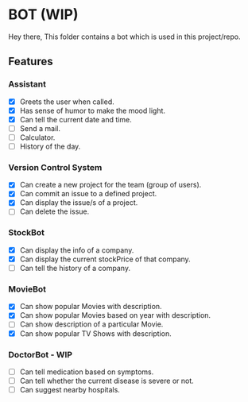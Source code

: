 # BOT (WIP)

  Hey there,
  This folder contains a bot which is used in this project/repo.
  
## Features

### Assistant
  - [X] Greets the user when called.
  - [X] Has sense of humor to make the mood light.
  - [X] Can tell the current date and time.
  - [ ] Send a mail.
  - [ ] Calculator.
  - [ ] History of the day.

### Version Control System
  - [X] Can create a new project for the team (group of users).
  - [X] Can commit an issue to a defined project.
  - [X] Can display the issue/s of a project.
  - [ ] Can delete the issue.
  
### StockBot
  - [X] Can display the info of a company.
  - [X] Can display the current stockPrice of that company.
  - [ ] Can tell the history of a company.  

### MovieBot
  - [X] Can show popular Movies with description.
  - [X] Can show popular Movies based on year with description.
  - [ ] Can show description of a particular Movie.
  - [X] Can show popular TV Shows with description.
  
### DoctorBot - WIP
  - [ ] Can tell medication based on symptoms.
  - [ ] Can tell whether the current disease is severe or not.
  - [ ] Can suggest nearby hospitals.
